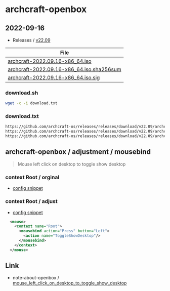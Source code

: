 
# archcraft-openbox

## 2022-09-16

* Releases / [v22.09](https://github.com/archcraft-os/releases/releases/tag/v22.09)

| File |
| --- |
| [archcraft-2022.09.16-x86_64.iso](https://github.com/archcraft-os/releases/releases/download/v22.09/archcraft-2022.09.16-x86_64.iso) |
| [archcraft-2022.09.16-x86_64.iso.sha256sum](https://github.com/archcraft-os/releases/releases/download/v22.09/archcraft-2022.09.16-x86_64.iso.sha256sum) |
| [archcraft-2022.09.16-x86_64.iso.sig](https://github.com/archcraft-os/releases/releases/download/v22.09/archcraft-2022.09.16-x86_64.iso.sig) |


### download.sh

``` sh
wget -c -i download.txt
```

### download.txt

``` txt
https://github.com/archcraft-os/releases/releases/download/v22.09/archcraft-2022.09.16-x86_64.iso
https://github.com/archcraft-os/releases/releases/download/v22.09/archcraft-2022.09.16-x86_64.iso.sha256sum
https://github.com/archcraft-os/releases/releases/download/v22.09/archcraft-2022.09.16-x86_64.iso.sig
```




## archcraft-openbox / adjustment / mousebind

> Mouse left click on desktop to toggle show desktop


### context Root / orginal

* [config snippet](asset/orginal/rc.xml#L1010-L1026)


### context Root / adjust

* [config snippet](rc.xml#L1011-L1013)

``` xml
  <mouse>
    <context name="Root">
      <mousebind action="Press" button="Left">
        <action name="ToggleShowDesktop"/>
      </mousebind>
    </context>
  </mouse>
```


## Link

* note-about-openbox / [mouse_left_click_on_desktop_to_toggle_show_desktop](https://github.com/samwhelp/note-about-openbox/tree/gh-pages/_demo/sample/mousebind-adjustment/openbox/3.6.1/mouse_left_click_on_desktop_to_toggle_show_desktop)
